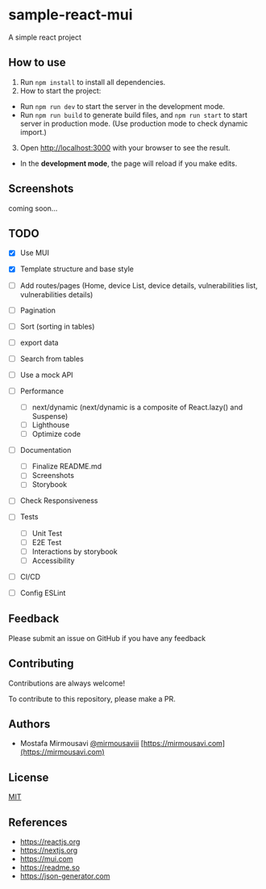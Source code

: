 # sample-react-mui

A simple react project


## How to use

1. Run `npm install` to install all dependencies.
2. How to start the project:
* Run `npm run dev` to start the server in the development mode.
* Run `npm run build` to generate build files, and `npm run start` to start server in production mode. (Use production mode to check dynamic import.)
3. Open [http://localhost:3000](http://localhost:3000) with your browser to see the result.
* In the **development mode**, the page will reload if you make edits.


## Screenshots

coming soon...

## TODO

- [x] Use MUI
- [x] Template structure and base style
- [ ] Add routes/pages (Home, device List, device details, vulnerabilities list, vulnerabilities details)
- [ ] Pagination
- [ ] Sort (sorting in tables)
- [ ] export data
- [ ] Search from tables
- [ ] Use a mock API
- [ ] Performance
    - [ ] next/dynamic (next/dynamic is a composite of React.lazy() and Suspense)
    - [ ] Lighthouse
    - [ ] Optimize code
- [ ] Documentation
    - [ ] Finalize README.md
    - [ ] Screenshots
    - [ ] Storybook
- [ ] Check Responsiveness
- [ ] Tests
    - [ ] Unit Test
    - [ ] E2E Test
    - [ ] Interactions by storybook
    - [ ] Accessibility
- [ ] CI/CD
- [ ] Config ESLint


## Feedback

Please submit an issue on GitHub if you have any feedback


## Contributing

Contributions are always welcome!

To contribute to this repository, please make a PR.


## Authors

- Mostafa Mirmousavi [@mirmousaviii](https://github.com/mirmousaviii) [https://mirmousavi.com](https://mirmousavi.com)


## License

[MIT](https://choosealicense.com/licenses/mit/)


## References

* https://reactjs.org
* https://nextjs.org
* https://mui.com
* https://readme.so
* https://json-generator.com